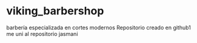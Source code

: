 # viking_barbershop
barbería especializada en cortes modernos
Repositorio creado en github1
me uni al repositorio jasmani